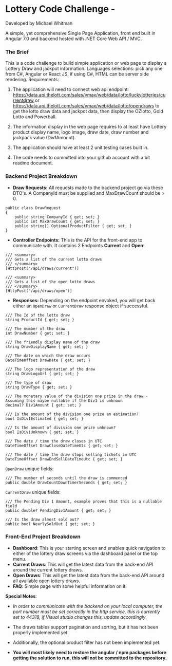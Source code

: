 Lottery Code Challenge - 
=========
Developed by Michael Whitman


A simple, yet comprehensive Single Page Application, front end built in Angular 7.0 and backend hosted with .NET Core Web API / MVC.

### The Brief

This is a code challenge to build simple application or web page to display a Lottery Draw and jackpot information.
Languages selections: pick any one from C#, Angular or React JS, if using C#, HTML can be server side rendering. 
Requirements:
1. The application will need to connect web api endpoint:
https://data.api.thelott.com/sales/vmax/web/data/lotto/luckylotteries/currentdraw or 
https://data.api.thelott.com/sales/vmax/web/data/lotto/opendraws to get the lotto draw data and jackpot data, then display the OZlotto, Gold Lotto and Powerball.

2. The information display in the web page requires to at least have Lottery product display name, 
logo image, draw date, draw number and jackpack value (Div1Amount). 

3. The application should have at least 2 unit testing cases built in. 

4. The code needs to committed into your github account with a bit readme document. 


### Backend Project Breakdown

+ **Draw Requests:**
All requests made to the backend project go via these DTO's.
A CompanyId must be supplied and MaxDrawCount should be > 0.
```
public class DrawRequest
{
    public string CompanyId { get; set; }
    public int MaxDrawCount { get; set; }
    public string[] OptionalProductFilter { get; set; }
}
```

+ **Controller Endpoints:**
This is the API for the front-end app to communicate with.
It contains 2 Endpoints **Current** and **Open**:
```
/// <summary>
/// Gets a list of the current lotto draws
/// </summary>
[HttpPost("/api/draws/current")]

/// <summary>
/// Gets a list of the open lotto draws
/// </summary>
[HttpPost("/api/draws/open")]
```
+ **Responses:** 
Depending on the endpoint envoked, you will get back either an `OpenDraw` or `CurrentDraw` response object if successful.
```
/// The Id of the lotto draw
string ProductId { get; set; }

/// The number of the draw
int DrawNumber { get; set; }

/// The friendly display name of the draw
string DrawDisplayName { get; set; }

/// The date on which the draw occurs
DateTimeOffset DrawDate { get; set; }

/// The logo representation of the draw 
string DrawLogoUrl { get; set; }

/// The type of draw
string DrawType { get; set; }

/// The monetary value of the division one prize in the draw - Assuming this maybe nullable if the Div1 is unknown
decimal? Div1Amount { get; set; }

/// Is the amount of the division one prize an estimation?
bool IsDiv1Estimated { get; set; }

/// Is the amount of division one prize unknown?
bool IsDiv1Unknown { get; set; }

/// The date / time the draw closes in UTC
DateTimeOffset DrawCloseDateTimeUtc { get; set; }

/// The date / time the draw stops selling tickets in UTC
DateTimeOffset DrawEndSellDateTimeUtc { get; set; }
```
`OpenDraw` unique fields:
```
/// The number of seconds until the draw is commenced
public double DrawCountDownTimerSeconds { get; set; }
```
`CurrentDraw` unique fields:
```
/// The Pending Div 1 Amount, example proves that this is a nullable field
public double? PendingDiv1Amount { get; set; }

/// Is the draw almost sold out?
public bool NearlySoldOut { get; set; }
```

### Front-End Project Breakdown

+ **Dashboard**: This is your starting screen and enables quick navigation to either of the lottery draw screens via the dashboard panel or the top menu.
+ **Current Draws**: This will get the latest data from the back-end API around the current lottery draws.
+ **Open Draws**: This will get the latest data from the back-end API around all available open lottery draws.
+ **FAQ**: Simple page with some helpful information on it.

**Special Notes**: 
- *In order to communicate with the backend on your local computer, the port number must be set correctly in the http service, this is currently set to 44318, if Visual studio changes this, update accordingly*.

- The draws tables support pagination and sorting, but it has not been properly implemented yet.

- Additionally, the optional product filter has not been implemented yet.

- **You will most likely need to restore the angular / npm packages before getting the solution to run, this will not be committed to the repository.**